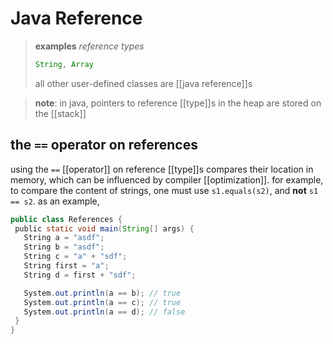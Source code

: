 # Java Reference

> **examples** _reference types_
>
> ```java
> String, Array
> ```
>
> all other user-defined classes are [[java reference]]s

> **note**: in java, pointers to reference [[type]]s in the heap are stored on the [[stack]]

## the `==` operator on references

using the `==` [[operator]] on reference [[type]]s compares their location in memory, which can be influenced by compiler [[optimization]]. for example, to compare the content of strings, one must use `s1.equals(s2)`, and **not** `s1 == s2`. as an example,

```java
public class References {
 public static void main(String[] args) {
   String a = "asdf";
   String b = "asdf";
   String c = "a" + "sdf";
   String first = "a";
   String d = first + "sdf";

   System.out.println(a == b); // true
   System.out.println(a == c); // true
   System.out.println(a == d); // false
 }
}
```
